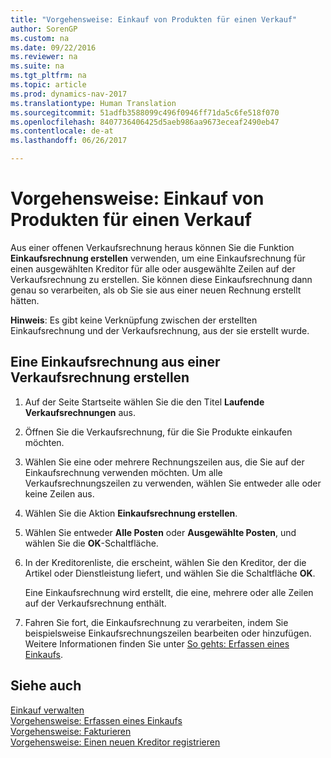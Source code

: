 ```yaml
---
title: "Vorgehensweise: Einkauf von Produkten für einen Verkauf"
author: SorenGP
ms.custom: na
ms.date: 09/22/2016
ms.reviewer: na
ms.suite: na
ms.tgt_pltfrm: na
ms.topic: article
ms.prod: dynamics-nav-2017
ms.translationtype: Human Translation
ms.sourcegitcommit: 51adfb3588099c496f0946ff71da5c6fe518f070
ms.openlocfilehash: 8407736406425d5aeb986aa9673eceaf2490eb47
ms.contentlocale: de-at
ms.lasthandoff: 06/26/2017

---
```


# <a name="how-to-purchase-products-for-a-sale"></a>Vorgehensweise: Einkauf von Produkten für einen Verkauf
Aus einer offenen Verkaufsrechnung heraus können Sie die Funktion **Einkaufsrechnung erstellen** verwenden, um eine Einkaufsrechnung für einen ausgewählten Kreditor für alle oder ausgewählte Zeilen auf der Verkaufsrechnung zu erstellen. Sie können diese Einkaufsrechnung dann genau so verarbeiten, als ob Sie sie aus einer neuen Rechnung erstellt hätten.

**Hinweis**: Es gibt keine Verknüpfung zwischen der erstellten Einkaufsrechnung und der Verkaufsrechnung, aus der sie erstellt wurde.

## <a name="to-create-a-purchase-invoice-from-a-sales-invoice"></a>Eine Einkaufsrechnung aus einer Verkaufsrechnung erstellen
1. Auf der Seite Startseite wählen Sie die den Titel **Laufende Verkaufsrechnungen** aus.
2. Öffnen Sie die Verkaufsrechnung, für die Sie Produkte einkaufen möchten.
3. Wählen Sie eine oder mehrere Rechnungszeilen aus, die Sie auf der Einkaufsrechnung verwenden möchten. Um alle Verkaufsrechnungszeilen zu verwenden, wählen Sie entweder alle oder keine Zeilen aus.
4. Wählen Sie die Aktion **Einkaufsrechnung erstellen**.
5. Wählen Sie entweder **Alle Posten** oder **Ausgewählte Posten**, und wählen Sie die **OK**-Schaltfläche.  
6. In der Kreditorenliste, die erscheint, wählen Sie den Kreditor, der die Artikel oder Dienstleistung liefert, und wählen Sie die Schaltfläche **OK**.

    Eine Einkaufsrechnung wird erstellt, die eine, mehrere oder alle Zeilen auf der Verkaufsrechnung enthält.
7. Fahren Sie fort, die Einkaufsrechnung zu verarbeiten, indem Sie beispielsweise Einkaufsrechnungszeilen bearbeiten oder hinzufügen. Weitere Informationen finden Sie unter [So gehts: Erfassen eines Einkaufs](purchasing-how-record-purchases.md).

## <a name="see-also"></a>Siehe auch
[Einkauf verwalten](purchasing-manage-purchasing.md)  
[Vorgehensweise: Erfassen eines Einkaufs](purchasing-how-record-purchases.md)  
[Vorgehensweise: Fakturieren](sales-how-invoice-sales.md)  
[Vorgehensweise: Einen neuen Kreditor registrieren](purchasing-how-register-new-vendors.md)

